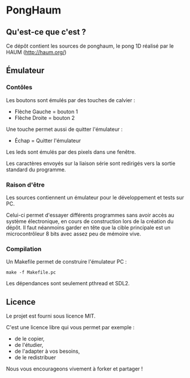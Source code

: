 # PongHaum

## Qu'est-ce que c'est ?

Ce dépôt contient les sources de ponghaum, le pong 1D réalisé par le HAUM (http://haum.org/)

## Émulateur

### Contôles

Les boutons sont émulés par des touches de calvier :

 - Flèche Gauche = bouton 1
 - Flèche Droite = bouton 2

Une touche permet aussi de quitter l'émulateur :

 - Échap = Quitter l'émulateur

Les leds sont émulés par des pixels dans une fenêtre.

Les caractères envoyés sur la liaison série sont redirigés vers la sortie standard du programme.

### Raison d'être

Les sources contiennent un émulateur pour le développement et tests sur PC.

Celui-ci permet d'essayer différents programmes sans avoir accès au système électronique, en cours de construction lors de la création du dépôt.
Il faut néanmoins garder en tête que la cible principale est un microcontrôleur 8 bits avec assez peu de mémoire vive.

### Compilation

Un Makefile permet de construire l'émulateur PC :

```
make -f Makefile.pc
```

Les dépendances sont seulement pthread et SDL2.

## Licence

Le projet est fourni sous licence MIT.

C'est une licence libre qui vous permet par exemple :
 - de le copier,
 - de l'étudier,
 - de l'adapter à vos besoins,
 - de le redistribuer

Nous vous encourageons vivement à forker et partager !
